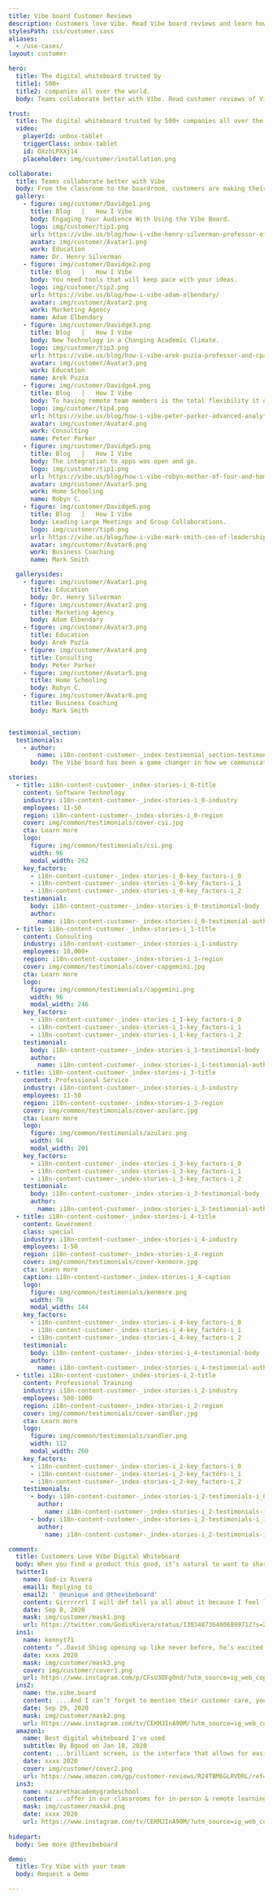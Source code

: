 ```yaml
---
title: Vibe board Customer Reviews
description: Customers love Vibe. Read Vibe board reviews and learn how teams are boosting their remote collaboration, presentations, and training through shared whiteboarding sessions.
stylesPath: css/customer.sass
aliases:
  - /use-cases/
layout: customer

hero:
  title: The digital whiteboard trusted by 
  title1: 500+ 
  title2: companies all over the world.
  body: Teams collaborate better with Vibe. Read customer reviews of Vibe digital whiteboard and see how customers unleashed creativity and maximized their organizations’ productivity and effectiveness.

trust:
  title: The digital whiteboard trusted by 500+ companies all over the world.
  video:
    playerId: unbox-tablet
    triggerClass: unbox-tablet
    id: OXzhLPXXj14
    placeholder: img/customer/installation.png

collaborate:
  title: Teams collaborate better with Vibe
  body: From the classroom to the boardroom, customers are making their mark with Vibe. See how people just like you are using Vibe digital whiteboard to connect, present, engage, and share. 
  gallery:
    - figure: img/customer/Davidge1.png
      title: Blog   |   How I Vibe
      body: Engaging Your Audience With Using the Vibe Board.
      logo: img/customer/tip1.png
      url: https://vibe.us/blog/how-i-vibe-henry-silverman-professor-of-medicine/
      avatar: img/customer/Avatar1.png
      work: Education
      name: Dr. Henry Silverman
    - figure: img/customer/Davidge2.png
      title: Blog   |   How I Vibe
      body: You need tools that will keep pace with your ideas.   
      logo: img/customer/tip2.png
      url: https://vibe.us/blog/how-i-vibe-adam-elbendary/
      avatar: img/customer/Avatar2.png
      work: Marketing Agency
      name: Adam Elbendary 
    - figure: img/customer/Davidge3.png
      title: Blog   |   How I Vibe
      body: New Technology in a Changing Academic Climate.    
      logo: img/customer/tip3.png
      url: https://vibe.us/blog/how-i-vibe-arek-puzia-professor-and-cpa/
      avatar: img/customer/Avatar3.png
      work: Education
      name: Arek Puzia  
    - figure: img/customer/Davidge4.png
      title: Blog   |   How I Vibe
      body: To having remote team members is the total flexibility it offers our entire team.
      logo: img/customer/tip4.png
      url: https://vibe.us/blog/how-i-vibe-peter-parker-advanced-analytics-practice-director/
      avatar: img/customer/Avatar4.png
      work: Consulting
      name: Peter Parker
    - figure: img/customer/Davidge5.png
      title: Blog   |   How I Vibe
      body: The integration to apps was open and go.
      logo: img/customer/tip1.png  
      url: https://vibe.us/blog/how-i-vibe-robyn-mother-of-four-and-homeschool-expert/
      avatar: img/customer/Avatar5.png
      work: Home Schooling
      name: Robyn C.
    - figure: img/customer/Davidge6.png
      title: Blog   |   How I Vibe
      body: Leading Large Meetings and Group Collaborations.
      logo: img/customer/tip6.png
      url: https://vibe.us/blog/how-i-vibe-mark-smith-ceo-of-leadership-resource-institute/
      avatar: img/customer/Avatar6.png
      work: Business Coaching
      name: Mark Smith

  gallerysides:
    - figure: img/customer/Avatar1.png
      title: Education
      body: Dr. Henry Silverman
    - figure: img/customer/Avatar2.png
      title: Marketing Agency
      body: Adam Elbendary    
    - figure: img/customer/Avatar3.png
      title: Education
      body: Arek Puzia    
    - figure: img/customer/Avatar4.png
      title: Consulting
      body: Peter Parker
    - figure: img/customer/Avatar5.png
      title: Home Schooling
      body: Robyn C.
    - figure: img/customer/Avatar6.png
      title: Business Coaching
      body: Mark Smith


testimonial_section:
  testimonials:
    - author:
        name: i18n-content-customer-_index-testimonial_section-testimonials-i_0-author-name
      body: The Vibe board has been a game changer in how we communicate with clients, both in-person and virtually.

stories:
  - title: i18n-content-customer-_index-stories-i_0-title
    content: Software Technology
    industry: i18n-content-customer-_index-stories-i_0-industry
    employees: 11-50
    region: i18n-content-customer-_index-stories-i_0-region
    cover: img/common/testimonials/cover-csi.jpg
    cta: Learn more
    logo:
      figure: img/common/testimonials/csi.png
      width: 96
      modal_width: 262
    key_factors:
      - i18n-content-customer-_index-stories-i_0-key_factors-i_0
      - i18n-content-customer-_index-stories-i_0-key_factors-i_1
      - i18n-content-customer-_index-stories-i_0-key_factors-i_2
    testimonial:
      body: i18n-content-customer-_index-stories-i_0-testimonial-body
      author:
        name: i18n-content-customer-_index-stories-i_0-testimonial-author-name
  - title: i18n-content-customer-_index-stories-i_1-title
    content: Consulting
    industry: i18n-content-customer-_index-stories-i_1-industry
    employees: 10,000+
    region: i18n-content-customer-_index-stories-i_1-region
    cover: img/common/testimonials/cover-capgemini.jpg
    cta: Learn more
    logo:
      figure: img/common/testimonials/capgemini.png
      width: 96
      modal_width: 246
    key_factors:
      - i18n-content-customer-_index-stories-i_1-key_factors-i_0
      - i18n-content-customer-_index-stories-i_1-key_factors-i_1
      - i18n-content-customer-_index-stories-i_1-key_factors-i_2
    testimonial:
      body: i18n-content-customer-_index-stories-i_1-testimonial-body
      author:
        name: i18n-content-customer-_index-stories-i_1-testimonial-author-name
  - title: i18n-content-customer-_index-stories-i_3-title
    content: Professional Service
    industry: i18n-content-customer-_index-stories-i_3-industry
    employees: 11-50
    region: i18n-content-customer-_index-stories-i_3-region
    cover: img/common/testimonials/cover-azularc.jpg
    cta: Learn more
    logo:
      figure: img/common/testimonials/azularc.png
      width: 94
      modal_width: 201
    key_factors:
      - i18n-content-customer-_index-stories-i_3-key_factors-i_0
      - i18n-content-customer-_index-stories-i_3-key_factors-i_1
      - i18n-content-customer-_index-stories-i_3-key_factors-i_2
    testimonial:
      body: i18n-content-customer-_index-stories-i_3-testimonial-body
      author:
        name: i18n-content-customer-_index-stories-i_3-testimonial-author-name
  - title: i18n-content-customer-_index-stories-i_4-title
    content: Government
    class: special
    industry: i18n-content-customer-_index-stories-i_4-industry
    employees: 1-50
    region: i18n-content-customer-_index-stories-i_4-region
    cover: img/common/testimonials/cover-kenmore.jpg
    cta: Learn more
    caption: i18n-content-customer-_index-stories-i_4-caption
    logo:
      figure: img/common/testimonials/kenmore.png
      width: 78
      modal_width: 144
    key_factors:
      - i18n-content-customer-_index-stories-i_4-key_factors-i_0
      - i18n-content-customer-_index-stories-i_4-key_factors-i_1
      - i18n-content-customer-_index-stories-i_4-key_factors-i_2
    testimonial:
      body: i18n-content-customer-_index-stories-i_4-testimonial-body
      author:
        name: i18n-content-customer-_index-stories-i_4-testimonial-author-name
  - title: i18n-content-customer-_index-stories-i_2-title
    content: Professional Training
    industry: i18n-content-customer-_index-stories-i_2-industry
    employees: 500-1000
    region: i18n-content-customer-_index-stories-i_2-region
    cover: img/common/testimonials/cover-sandler.jpg
    cta: Learn more
    logo:
      figure: img/common/testimonials/sandler.png
      width: 112
      modal_width: 260
    key_factors:
      - i18n-content-customer-_index-stories-i_2-key_factors-i_0
      - i18n-content-customer-_index-stories-i_2-key_factors-i_1
      - i18n-content-customer-_index-stories-i_2-key_factors-i_2
    testimonials:
      - body: i18n-content-customer-_index-stories-i_2-testimonials-i_0-body
        author:
          name: i18n-content-customer-_index-stories-i_2-testimonials-i_0-author-name
      - body: i18n-content-customer-_index-stories-i_2-testimonials-i_1-body
        author:
          name: i18n-content-customer-_index-stories-i_2-testimonials-i_1-author-name

comment: 
  title: Customers Love Vibe Digital Whiteboard
  body: When you find a product this good, it’s natural to want to share! See what social media has to say about Vibe digital whiteboard  
  twitter1:
    name: God-is Rivera
    email1: Replying to 
    email2: ' @eunique and @thevibeboard'
    content: Girrrrrrl I will def tell ya all about it because I feel like that board is gonna save my life this school year. You can write on it and use Zoom, Netflix all kinda apps...
    date: Sep 8, 2020      
    mask: img/customer/mask1.png
    url: https://twitter.com/GodisRivera/status/1303487364006899712?s=20
  ins1:
    name: kennyt71
    content: “..David Shing opening up like never before, he’s excited to share with you tactical marketing practices that will transform your marketing skills and mindset.” - @kennyt71 from Forbes School-Knowledge Innovation Center.
    date: xxxx 2020 
    mask: img/customer/mask3.png
    cover: img/customer/cover1.png
    url: https://www.instagram.com/p/CFsU3OFg0nd/?utm_source=ig_web_copy_link
  ins2:
    name: the.vibe.board
    content: ....And I can’t forget to mention their customer care, you’ll be shocked at how great their support is!
    date: Sep 29, 2020
    mask: img/customer/mask2.png
    url: https://www.instagram.com/tv/CEKMJInA90M/?utm_source=ig_web_copy_link
  amazon1:
    name: Best digital whiteboard I've used
    subtitle: By Bgood on Jan 18, 2020
    content: ...brilliant screen, is the interface that allows for easily adding popular tools like Miro or Jira- tools a creative director or product manager needs to work with multiple teams...
    date: xxxx 2020
    cover: img/customer/cover2.png
    url: https://www.amazon.com/gp/customer-reviews/R24TBM6GLRVDRL/ref=cm_cr_dp_d_rvw_ttl?ie=UTF8&ASIN=B081LPL772
  ins3: 
    name: nazarethacademygradeschool
    content: ...offer in our classrooms for in-person & remote learning. We are installing 14 boards this week!
    mask: img/customer/mask4.png
    date: xxxx 2020
    url: https://www.instagram.com/tv/CEKMJInA90M/?utm_source=ig_web_copy_link
  
hidepart: 
  body: See more @thevibeboard

demo:
  title: Try Vibe with your team
  body: Request a Demo

---
```


